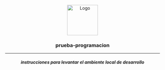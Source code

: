 



<p align = "center"> <img align = "center" src="https://static.vecteezy.com/system/resources/previews/000/423/990/original/vector-document-in-folder-icon.jpg" alt="Logo" width="100" height="100" >
</p>
<h3  align="center">prueba-programacion</h3>
<hr>
 <h5 align = "center">instrucciones para levantar el ambiente local de desarrollo</h5>
    
